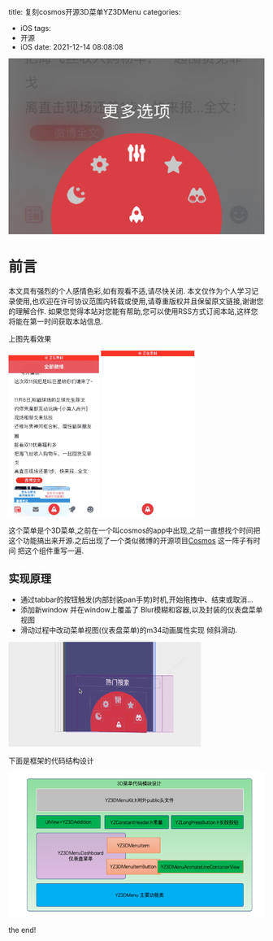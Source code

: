 title: 复刻cosmos开源3D菜单YZ3DMenu
categories:
  - iOS
tags:
  - 开源
  - iOS
date: 2021-12-14 08:08:08

![](./3dmenu.jpg)

# 前言

本文具有强烈的个人感情色彩,如有观看不适,请尽快关闭. 本文仅作为个人学习记录使用,也欢迎在许可协议范围内转载或使用,请尊重版权并且保留原文链接,谢谢您的理解合作. 如果您觉得本站对您能有帮助,您可以使用RSS方式订阅本站,这样您将能在第一时间获取本站信息.

上图先看效果

![开源项目](./3DMenuDemo1.gif) ![实践完成](./3DMenuDemo2.gif)

这个菜单是个3D菜单,之前在一个叫cosmos的app中出现,之前一直想找个时间把这个功能搞出来开源.之后出现了一个类似微博的开源项目[Cosmos](https://github.com/zhnnnnn/ZHNCosmos) 这一阵子有时间 把这个组件重写一遍.

## 实现原理

* 通过tabbar的按钮触发(内部封装pan手势)时机,开始拖拽中、结束或取消...
* 添加新window 并在window上覆盖了 Blur模糊和容器,以及封装的仪表盘菜单视图
* 滑动过程中改动菜单视图(仪表盘菜单)的m34动画属性实现 倾斜滑动.

![内部变量](./3DMenuDemo3.gif) 

下面是框架的代码结构设计

![](./3DMenuDesign.png)


the end!